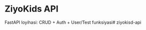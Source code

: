 # ZiyoKids API

FastAPI loyihasi: CRUD + Auth + User/Test funksiyasi#   z i y o k i s d - a p i  
 